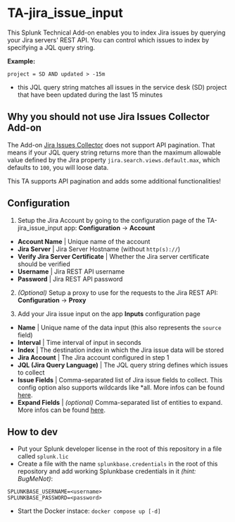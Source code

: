 # TA-jira_issue_input

This Splunk Technical Add-on enables you to index Jira issues by querying your Jira servers' REST API. You can control which issues to index by specifying a JQL query string.

**Example:**

`project = SD AND updated > -15m`

- this JQL query string matches all issues in the service desk (SD) project that have been updated during the last 15 minutes

## Why you should not use Jira Issues Collector Add-on

The Add-on [Jira Issues Collector](https://splunkbase.splunk.com/app/4814/) does not support API pagination. That means if your JQL query string returns more than the maximum allowable value defined by the Jira property `jira.search.views.default.max`, which defaults to `100`, you will loose data.

This TA supports API pagination and adds some additional functionalities!

## Configuration

1. Setup the Jira Account by going to the configuration page of the TA-jira_issue_input app: **Configuration** -> **Account**

- **Account Name** | Unique name of the account
- **Jira Server** | Jira Server Hostname (without `http(s)://`)
- **Verify Jira Server Certificate** | Whether the Jira server certificate should be verified
- **Username** | Jira REST API username
- **Password** | Jira REST API password

2. *(Optional)* Setup a proxy to use for the requests to the Jira REST API: **Configuration** -> **Proxy**

3. Add your Jira issue input on the app **Inputs** configuration page

- **Name** | Unique name of the data input (this also represents the `source` field)
- **Interval** | Time interval of input in seconds
- **Index** | The destination index in which the Jira issue data will be stored
- **Jira Account** | The Jira account configured in step 1
- **JQL (Jira Query Language)** | The JQL query string defines which issues to collect
- **Issue Fields** | Comma-separated list of Jira issue fields to collect. This config option also supports wildcards like \*all. More infos can be found [here](https://docs.atlassian.com/software/jira/docs/api/REST/latest/#search-search).
- **Expand Fields** | *(optional)* Comma-separated list of entities to expand. More infos can be found [here](https://docs.atlassian.com/software/jira/docs/api/REST/latest/).

## How to dev

- Put your Splunk developer license in the root of this repository in a file called `splunk.lic`
- Create a file with the name `splunkbase.credentials` in the root of this repository and add working Splunkbase credentials in it *(hint: BugMeNot)*:

```
SPLUNKBASE_USERNAME=<username>
SPLUNKBASE_PASSWORD=<password>
```

- Start the Docker instace: `docker compose up [-d]`
